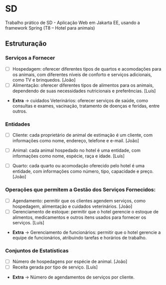 # SD
Trabalho prático de SD - Aplicação Web em Jakarta EE, usando a framework Spring (T8 – Hotel para animais)

## Estruturação 

### Serviços a Fornecer
- [ ] Hospedagem: oferecer diferentes tipos de quartos e acomodações para os animais, com diferentes níveis de conforto e serviços adicionais, como TV e brinquedos. [João]
- [ ] Alimentação: oferecer diferentes tipos de alimentos para os animais, dependendo de suas necessidades nutricionais e preferências. [Luís]
- **Extra** -> cuidados Veterinários: oferecer serviços de saúde, como consultas e exames, vacinação, tratamento de doenças e feridas, entre outros.

### Entidades
- [ ] Cliente: cada proprietário de animal de estimação é um cliente, com informações como nome, endereço, telefone e e-mail. [João]
- [ ] Animal: cada animal hospedado no hotel é uma entidade, com informações como nome, espécie, raça e idade. [Luís]
- [ ] Quarto: cada quarto ou acomodação oferecido pelo hotel é uma entidade, com informações como número, tipo, capacidade e preço. [João]


### Operações que permitem a Gestão dos Serviços Fornecidos:
- [ ] Agendamento: permitir que os clientes agendem serviços, como hospedagem, alimentação e cuidados veterinários. [João]
- [ ] Gerenciamento de estoque: permitir que o hotel gerencie o estoque de alimentos, medicamentos e outros itens usados ​​para fornecer os serviços. [Luís]
- **Extra** -> Gerenciamento de funcionários: permitir que o hotel gerencie a equipe de funcionários, atribuindo tarefas e horários de trabalho.


### Conjuntos de Estatísticas
- [ ] Número de hospedagens por espécie de animal. [João]
- [ ] Receita gerada por tipo de serviço. [Luís]
- **Extra** -> Número de agendamentos de serviços por cliente.







